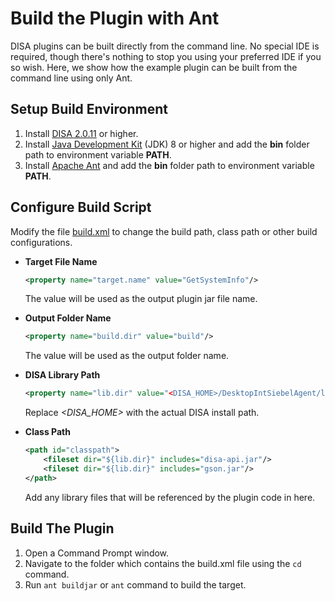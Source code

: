 # Build the Plugin with Ant

DISA plugins can be built directly from the command line. No special IDE is required, though there's nothing to stop you using your preferred IDE if you so wish. Here, we show how the example plugin can be built from the command line using only Ant.

## Setup Build Environment

1. Install [DISA 2.0.11](https://support.oracle.com) or higher.
2. Install [Java Development Kit](http://www.oracle.com/technetwork/java/javase/downloads/index.html) (JDK) 8 or higher and add the **bin** folder path to environment variable **PATH**.
3. Install [Apache Ant](http://ant.apache.org/) and add the **bin** folder path to environment variable **PATH**.

## Configure Build Script
Modify the file [build.xml](./build.xml) to change the build path, class path or other build configurations.
* **Target File Name**

    ```xml
    <property name="target.name" value="GetSystemInfo"/>
    ```
    The value will be used as the output plugin jar file name.

* **Output Folder Name**

    ```xml
    <property name="build.dir" value="build"/>
    ```
    The value will be used as the output folder name.

* **DISA Library Path**

    ```xml
    <property name="lib.dir" value="<DISA_HOME>/DesktopIntSiebelAgent/lib"/>
    ```
    Replace *&lt;DISA_HOME&gt;* with the actual DISA install path.

* **Class Path**

    ```xml
    <path id="classpath">
        <fileset dir="${lib.dir}" includes="disa-api.jar"/>
        <fileset dir="${lib.dir}" includes="gson.jar"/>
    </path>
    ```
    Add any library files that will be referenced by the plugin code in here.

## Build The Plugin

1. Open a Command Prompt window.
2. Navigate to the folder which contains the build.xml file using the `cd` command.
3. Run `ant buildjar` or `ant` command to build the target.
